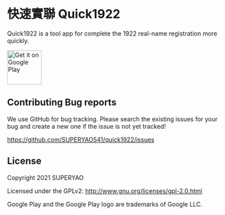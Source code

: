 # 快速實聯 Quick1922

Quick1922 is a tool app for complete the 1922 real-name registration more quickly.

<a href='https://play.google.com/store/apps/details?id=com.superyao.quick1922'><img alt='Get it on Google Play' src='https://play.google.com/intl/en_us/badges/images/generic/en_badge_web_generic.png' height='80px'/></a>

## Contributing Bug reports
We use GitHub for bug tracking. Please search the existing issues for your bug and create a new one if the issue is not yet tracked!

https://github.com/SUPERYAO541/quick1922/issues

## License

Copyright 2021 SUPERYAO

Licensed under the GPLv2: http://www.gnu.org/licenses/gpl-2.0.html

Google Play and the Google Play logo are trademarks of Google LLC.
